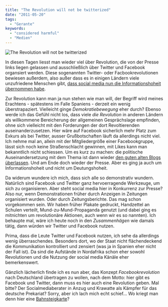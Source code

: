 ```yaml
---
title: "The Revolution will not be twitterized"
date: "2011-05-20"
tags:
  - "Gerante"
keywords:
  - "considered harmful"
  - "Medien"
---
```


![The Revolution will not be twitterized](/images/codecandies/kentuckyworker.jpg)

In diesen Tagen liesst man wieder viel über Revolution, die von der Presse links liegen gelassen und ausschließlich über Twitter und Facebook organsiert werden. Diese sogenannten Twitter- oder Facbookrevolutionen bewiesen außerdem, also außer dass es in einigen Ländern viele unzufriedene Menschen gibt, [dass social media nun die Informationshoheit übernommen habe](http://www.netz-reputation.de/2011/05/social-media-revolution-in-spanien/).

Zur Revolution kann man ja nun stehen wie man will, der Begriff wird meines Erachtens - spätestens im Falle Spaniens - derzeit ein wenig überstrapaziert. Vielleicht ginge _Demokratiebewegung_ eher durch? Ebenso werde ich das Gefühl nicht los, dass viele _die Revolution_ in anderen Ländern als willkommene Bereicherung der allgemeinen Gesprächslage empfinden, ohne sich vielleicht mit den Forderungen der dort Revoltierenden auseinanderzusetzen. Hier wäre auf Facebook sicherlich mehr Platz zum Exkurs als bei Twitter, ausser Grußbotschaften läuft da allerdings nicht viel. Ich nehme mal an, allein mit der Mitgliedergröße einer Facebookgruppe, lässt sich noch keine Straßenschlacht gewinnen, mit Likes kann man bekanntlich nicht schiessen. Um es kurz zu machen: die politische Auseinandersetzung mit dem Thema ist dann wieder [den guten alten Blogs überlassen](http://textundblog.de/?p=4126). Und am Ende doch wieder der Presse. Aber es ging ja auch um Informationshoheit und nicht um Deutungshoheit.

Da widerum wundere ich mich, dass sich alle so demonstrativ wundern. Natürlich sind Facebook und Twitter ganz hervoerragende Werkzeuge, um sich zu organisieren. Aber steht social media hier in Konkurrenz zur Presse? Also nur, wenn Demonstrationen früher durch Anzeigen in Zeitungen organisiert wurden. Oder durch Zeitungsberichte. Das mag schon vorgekommen sein. Wir haben früher Plakate gedruckt, Handzettel an Schulen verteilt, Mund-zu-Mund-Propaganda genutzt (und dabei ging es mitnichten um revolutionäre Aktionen, auch wenn wir es so nannten). Ich behaupte mal, wäre ich heute noch in den _Zusammenhägen_ wie damals tätig, dann würden wir Twitter und Facebook nutzen.

Prima, dass die Leute Twitter und Facebook nutzen, ich sehe da allerdings wenig überraschendes. Besonders dort, wo der Staat nicht flächendeckend die Kommunikation kontrolliert und zensiert (was ja in Spanien eher nicht der Fall ist). Da sind die Aufstände in Nordafrika schon eher sowohl Revolutionen und die Nutzung der social media Känäle eher bemerkenswert.

Gänzlich lächerlich finde ich es nun aber, das Konzept _Facebookrevolution_ nach Deutschland übertragen zu wollen, nach dem Motto: hier gibt es Facebook und Twitter, dann muss es hier auch eine Revolution geben. Mal bitte? Der Socialmediaberater in Anzug und Krawatte als Kämpfer für das deutsche Prekariat? Sorry, aber ich lach mich echt schief... Wo kriegt man denn hier eine [Bahnsteigkarte](http://de.wikipedia.org/wiki/Bahnsteigsperre#Verfahren)?
